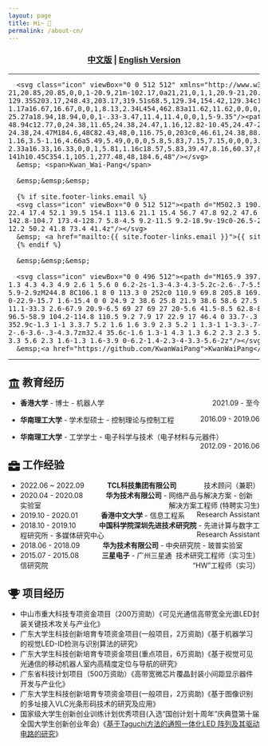 ```yaml
---
layout: page
title: Hi~ 👋
permalink: /about-cn/
---
```



[comment]: <> (  <h2 align="center">PAPER</h2>)
  <h3 align="center">
  <a href="/about-cn/">中文版</a> 
  | <a href="/about/">English Version</a> 
  </h3>


<div align="center">
  <table style="border: none; background-color: transparent;">
    <tr align="center">
      <td style="width: 70%; border: none; padding: 0.01; background-color: transparent;  vertical-align: middle; text-align: left;">

      <svg class="icon" viewBox="0 0 512 512" xmlns="http://www.w3.org/2000/svg"><path id="XMLID_501_-1" data-name="XMLID 501 -1" d="M408.67,298.53a21,21,0,1,1,20.9-21,20.85,20.85,0,0,1-20.9,21m-102.17,0a21,21,0,1,1,20.9-21,20.84,20.84,0,0,1-20.9,21M458.59,417.39C491.1,394.08,512,359.13,512,319.51c0-71.08-68.5-129.35-154.41-129.35S203.17,248.43,203.17,319.51s68.5,129.34,154.42,129.34c17.41,0,34.83-2.33,49.92-7,2.49-.86,3.48-1.17,4.64-1.17a16.67,16.67,0,0,1,8.13,2.34L454,462.83a11.62,11.62,0,0,0,3.48,1.17,5,5,0,0,0,4.65-4.66,14.27,14.27,0,0,0-.77-3.86c-.41-1.46-5-16-7.36-25.27a18.94,18.94,0,0,1-.33-3.47,11.4,11.4,0,0,1,5-9.35"/><path id="XMLID_505_-7" data-name="XMLID 505 -7" d="M246.13,178.51a24.47,24.47,0,0,1,0-48.94c12.77,0,24.38,11.65,24.38,24.47,1.16,12.82-10.45,24.47-24.38,24.47m-123.06,0A24.47,24.47,0,1,1,147.45,154a24.57,24.57,0,0,1-24.38,24.47M184.6,48C82.43,48,0,116.75,0,203c0,46.61,24.38,88.56,63.85,116.53C67.34,321.84,68,327,68,329a11.38,11.38,0,0,1-.66,4.49C63.85,345.14,59.4,364,59.21,365s-1.16,3.5-1.16,4.66a5.49,5.49,0,0,0,5.8,5.83,7.15,7.15,0,0,0,3.49-1.17L108,351c3.49-2.33,5.81-2.33,9.29-2.33a16.33,16.33,0,0,1,5.81,1.16c18.57,5.83,39.47,8.16,60.37,8.16h10.45a133.24,133.24,0,0,1-5.81-38.45c0-78.08,75.47-141,168.35-141h10.45C354.1,105.1,277.48,48,184.6,48"/></svg>
      &emsp; <span>Kwan_Wai-Pang</span>

      &emsp;&emsp;&emsp;

      {% if site.footer-links.email %}
      <svg class="icon" viewBox="0 0 512 512"><path d="M502.3 190.8c3.9-3.1 9.7-.2 9.7 4.7V400c0 26.5-21.5 48-48 48H48c-26.5 0-48-21.5-48-48V195.6c0-5 5.7-7.8 9.7-4.7 22.4 17.4 52.1 39.5 154.1 113.6 21.1 15.4 56.7 47.8 92.2 47.6 35.7.3 72-32.8 92.3-47.6 102-74.1 131.6-96.3 154-113.7zM256 320c23.2.4 56.6-29.2 73.4-41.4 132.7-96.3 142.8-104.7 173.4-128.7 5.8-4.5 9.2-11.5 9.2-18.9v-19c0-26.5-21.5-48-48-48H48C21.5 64 0 85.5 0 112v19c0 7.4 3.4 14.3 9.2 18.9 30.6 23.9 40.7 32.4 173.4 128.7 16.8 12.2 50.2 41.8 73.4 41.4z"/></svg>
      &emsp; <a href="mailto:{{ site.footer-links.email }}">{{ site.footer-links.email }}</a>
      {% endif %}

      &emsp;&emsp;&emsp;

      <svg class="icon" viewBox="0 0 496 512"><path d="M165.9 397.4c0 2-2.3 3.6-5.2 3.6-3.3.3-5.6-1.3-5.6-3.6 0-2 2.3-3.6 5.2-3.6 3-.3 5.6 1.3 5.6 3.6zm-31.1-4.5c-.7 2 1.3 4.3 4.3 4.9 2.6 1 5.6 0 6.2-2s-1.3-4.3-4.3-5.2c-2.6-.7-5.5.3-6.2 2.3zm44.2-1.7c-2.9.7-4.9 2.6-4.6 4.9.3 2 2.9 3.3 5.9 2.6 2.9-.7 4.9-2.6 4.6-4.6-.3-1.9-3-3.2-5.9-2.9zM244.8 8C106.1 8 0 113.3 0 252c0 110.9 69.8 205.8 169.5 239.2 12.8 2.3 17.3-5.6 17.3-12.1 0-6.2-.3-40.4-.3-61.4 0 0-70 15-84.7-29.8 0 0-11.4-29.1-27.8-36.6 0 0-22.9-15.7 1.6-15.4 0 0 24.9 2 38.6 25.8 21.9 38.6 58.6 27.5 72.9 20.9 2.3-16 8.8-27.1 16-33.7-55.9-6.2-112.3-14.3-112.3-110.5 0-27.5 7.6-41.3 23.6-58.9-2.6-6.5-11.1-33.3 2.6-67.9 20.9-6.5 69 27 69 27 20-5.6 41.5-8.5 62.8-8.5s42.8 2.9 62.8 8.5c0 0 48.1-33.6 69-27 13.7 34.7 5.2 61.4 2.6 67.9 16 17.7 25.8 31.5 25.8 58.9 0 96.5-58.9 104.2-114.8 110.5 9.2 7.9 17 22.9 17 46.4 0 33.7-.3 75.4-.3 83.6 0 6.5 4.6 14.4 17.3 12.1C428.2 457.8 496 362.9 496 252 496 113.3 383.5 8 244.8 8zM97.2 352.9c-1.3 1-1 3.3.7 5.2 1.6 1.6 3.9 2.3 5.2 1 1.3-1 1-3.3-.7-5.2-1.6-1.6-3.9-2.3-5.2-1zm-10.8-8.1c-.7 1.3.3 2.9 2.3 3.9 1.6 1 3.6.7 4.3-.7.7-1.3-.3-2.9-2.3-3.9-2-.6-3.6-.3-4.3.7zm32.4 35.6c-1.6 1.3-1 4.3 1.3 6.2 2.3 2.3 5.2 2.6 6.5 1 1.3-1.3.7-4.3-1.3-6.2-2.2-2.3-5.2-2.6-6.5-1zm-11.4-14.7c-1.6 1-1.6 3.6 0 5.9 1.6 2.3 4.3 3.3 5.6 2.3 1.6-1.3 1.6-3.9 0-6.2-1.4-2.3-4-3.3-5.6-2z"/></svg>
      &emsp;<a href="https://github.com/KwanWaiPang">KwanWaiPang</a>

</td>
      <td style="width: 10%; border: none; padding: 0.01; background-color: transparent; vertical-align: middle; text-align: right;">
        <img src="https://kwanwaipang.github.io/Poster_files/Image/Guan_Weipeng.jpg" width="100%" />
      </td>
    </tr>
  </table>

</div>

## <svg class="section-icon" viewBox="0 0 512 512"><path d="M496 128v16a8 8 0 0 1-8 8h-24v12c0 6.627-5.373 12-12 12H60c-6.627 0-12-5.373-12-12v-12H24a8 8 0 0 1-8-8v-16a8 8 0 0 1 4.941-7.392l232-88a7.996 7.996 0 0 1 6.118 0l232 88A8 8 0 0 1 496 128zm-24 304H40c-13.255 0-24 10.745-24 24v16a8 8 0 0 0 8 8h464a8 8 0 0 0 8-8v-16c0-13.255-10.745-24-24-24zM96 192v192H60c-6.627 0-12 5.373-12 12v20h416v-20c0-6.627-5.373-12-12-12h-36V192h-64v192h-64V192h-64v192h-64V192H96z"/></svg> 教育经历

- **香港大学** - 博士 - 机器人学    <span style="float:right;">2021.09 - 至今</span>

- **华南理工大学** - 学术型硕士 - 控制理论与控制工程   <span style="float:right;">2016.09 - 2019.06</span>

- **华南理工大学** - 工学学士 - 电子科学与技术（电子材料与元器件）  <span style="float:right;">2012.09 - 2016.06</span>



## <svg class="section-icon" viewBox="0 0 512 512"><path d="M320 336c0 8.84-7.16 16-16 16h-96c-8.84 0-16-7.16-16-16v-48H0v144c0 25.6 22.4 48 48 48h416c25.6 0 48-22.4 48-48V288H320v48zm144-208h-80V80c0-25.6-22.4-48-48-48H176c-25.6 0-48 22.4-48 48v48H48c-25.6 0-48 22.4-48 48v80h512v-80c0-25.6-22.4-48-48-48zm-144 0H192V96h128v32z"/></svg> 工作经验

- 2022.06 ~ 2022.09&emsp;&emsp;&emsp; **TCL科技集团有限公司**   <span style="float:right;">技术顾问（兼职）</span>
  <!-- * 香港大学-TCL人工智能联合研究中心项目——《基于激光雷达及二维码的智能物流机器人定位与导航》； -->
- 2020.04 - 2020.08&emsp;&emsp;&emsp; **华为技术有限公司** - 网络产品与解决方案 - 创新实验室   <span style="float:right;">解决方案工程师 (特聘实习生)</span>
- 2019.10 - 2020.01&emsp;&emsp;&emsp; **香港中文大学** - 信息工程系   <span style="float:right;">Research Assistant</span>
- 2018.10 - 2019.10&emsp;&emsp;&emsp; **中国科学院深圳先进技术研究院** - 先进计算与数字工程研究所 - 多媒体研究中心   <span style="float:right;">Research Assistant</span>
- 2018.06 - 2018.09&emsp;&emsp;&emsp; **华为技术有限公司** - 中央研究院 - 玻普实验室   <span style="float:right;">技术研究工程师（实习生）</span>
- 2015.07 - 2015.08&emsp;&emsp;&emsp; **三星电子** - 广州三星通信研究院   <span style="float:right;">“HW”工程师（实习）</span>


<!-- ## <svg class="section-icon" viewBox="0 0 640 512"><path d="M278.9 511.5l-61-17.7c-6.4-1.8-10-8.5-8.2-14.9L346.2 8.7c1.8-6.4 8.5-10 14.9-8.2l61 17.7c6.4 1.8 10 8.5 8.2 14.9L293.8 503.3c-1.9 6.4-8.5 10.1-14.9 8.2zm-114-112.2l43.5-46.4c4.6-4.9 4.3-12.7-.8-17.2L117 256l90.6-79.7c5.1-4.5 5.5-12.3.8-17.2l-43.5-46.4c-4.5-4.8-12.1-5.1-17-.5L3.8 247.2c-5.1 4.7-5.1 12.8 0 17.5l144.1 135.1c4.9 4.6 12.5 4.4 17-.5zm327.2.6l144.1-135.1c5.1-4.7 5.1-12.8 0-17.5L492.1 112.1c-4.8-4.5-12.4-4.3-17 .5L431.6 159c-4.6 4.9-4.3 12.7.8 17.2L523 256l-90.6 79.7c-5.1 4.5-5.5 12.3-.8 17.2l43.5 46.4c4.5 4.9 12.1 5.1 17 .6z"/></svg> 项目经历 -->

## <svg class="section-icon" viewBox="0 0 576 512"><path d="M572.1 82.38C569.5 71.59 559.8 64 548.7 64h-100.8c.2422-12.45 .1078-23.7-.1559-33.02C447.3 13.63 433.2 0 415.8 0H160.2C142.8 0 128.7 13.63 128.2 30.98C127.1 40.3 127.8 51.55 128.1 64H27.26C16.16 64 6.537 71.59 3.912 82.38C3.1 85.78-15.71 167.2 37.07 245.9c37.44 55.82 100.6 95.03 187.5 117.4c18.7 4.805 31.41 22.06 31.41 41.37C256 428.5 236.5 448 212.6 448H208c-26.51 0-47.99 21.49-47.99 48c0 8.836 7.163 16 15.1 16h223.1c8.836 0 15.1-7.164 15.1-16c0-26.51-21.48-48-47.99-48h-4.644c-23.86 0-43.36-19.5-43.36-43.35c0-19.31 12.71-36.57 31.41-41.37c86.96-22.34 150.1-61.55 187.5-117.4C591.7 167.2 572.9 85.78 572.1 82.38zM77.41 219.8C49.47 178.6 47.01 140.4 48.81 112h80.34c-1.135 34.1 3.773 68.24 16.41 101.7C110.4 215.5 91.91 210.9 77.41 219.8zM498.6 219.8c-14.5-8.918-33.07-3.68-48.3 1.799C462.8 188.1 467.9 153.1 466.9 112h80.34C548.1 140.4 546.5 178.6 498.6 219.8z"/></svg> 项目经历

- 中山市重大科技专项资金项目（200万资助）《可见光通信高带宽全光谱LED封装关键技术攻关与产业化》
- 广东大学生科技创新培育专项资金项目(一般项目，2万资助)《基于机器学习的视觉LED-ID检测与识别算法的研究》
- 广东大学生科技创新培育专项资金项目(重点项目，6万资助)《基于视觉可见光通信的移动机器人室内高精度定位与导航的研究》
- 广东省科技计划项目（500万资助）《高带宽微芯片覆晶封装小间距显示器件开发与产业化》
- 广东大学生科技创新培育专项资金项目(一般项目，2万资助)《基于图像识别的多址接入VLC光条形码技术的研究及应用》
- 国家级大学生创新创业训练计划优秀项目(入选“国创计划十周年”庆典暨第十届全国大学生创新创业年会)《[基于Taguchi方法的通照一体化LED 阵列及其驱动电路的研究](http://gjcxcy.bjtu.edu.cn/ChengGuoZhanShiDetail.aspx?8A74309679375E0AE72BE8009D45FD33)》


<!-- ## <svg class="section-icon" viewBox="0 0 576 512"><path d="M572.1 82.38C569.5 71.59 559.8 64 548.7 64h-100.8c.2422-12.45 .1078-23.7-.1559-33.02C447.3 13.63 433.2 0 415.8 0H160.2C142.8 0 128.7 13.63 128.2 30.98C127.1 40.3 127.8 51.55 128.1 64H27.26C16.16 64 6.537 71.59 3.912 82.38C3.1 85.78-15.71 167.2 37.07 245.9c37.44 55.82 100.6 95.03 187.5 117.4c18.7 4.805 31.41 22.06 31.41 41.37C256 428.5 236.5 448 212.6 448H208c-26.51 0-47.99 21.49-47.99 48c0 8.836 7.163 16 15.1 16h223.1c8.836 0 15.1-7.164 15.1-16c0-26.51-21.48-48-47.99-48h-4.644c-23.86 0-43.36-19.5-43.36-43.35c0-19.31 12.71-36.57 31.41-41.37c86.96-22.34 150.1-61.55 187.5-117.4C591.7 167.2 572.9 85.78 572.1 82.38zM77.41 219.8C49.47 178.6 47.01 140.4 48.81 112h80.34c-1.135 34.1 3.773 68.24 16.41 101.7C110.4 215.5 91.91 210.9 77.41 219.8zM498.6 219.8c-14.5-8.918-33.07-3.68-48.3 1.799C462.8 188.1 467.9 153.1 466.9 112h80.34C548.1 140.4 546.5 178.6 498.6 219.8z"/></svg> 奖状及荣誉 -->

<!-- - 2019.05&emsp;&emsp;&emsp;获广东省第十五届“挑战杯”大学生课外学术科技作品竞赛决赛特等奖；
- 2018.10&emsp;&emsp;&emsp;获研究生国家奖学金；
- 2017.06&emsp;&emsp;&emsp;获国家级大学生创新创业训练计划优秀项目负责人（并入选“国创计划十周年”庆典暨第十届全国大学生创新创业年会）； -->

<br>
<br>
<br>

<style>
.icon, .section-icon {
  width: 1.2em;
  height: 1.2em;
  fill: currentColor;
  vertical-align: middle;
}

.section-icon {
  width: 1.1em;
  height: 1.1em;
}
</style>